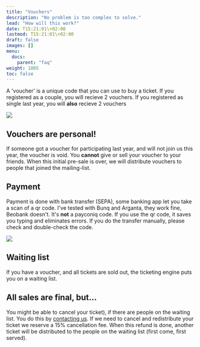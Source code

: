```yaml
---
title: "Vouchers"
description: "No problem is too complex to solve."
lead: "How will this work?"
date: T15:21:01\+02:00
lastmod: T15:21:01\+02:00
draft: false
images: []
menu: 
  docs:
    parent: "faq"
weight: 1005
toc: false
---
```

A 'voucher' is a unique code that you can use to buy a ticket.
If you registered as a couple, you will recieve 2 vouchers. If you registered as single last year, you will **also** recieve 2 vouchers

![](/images/how-to-voucher.gif)

## Vouchers are personal!
If someone got a voucher for participating last year, and will not join us this year, the voucher is void. 
You **cannot** give or sell your voucher to your friends. When this initial pre-sale is over, we will distribute vouchers to people that joined the mailing-list.

## Payment

Payment is done with bank transfer (SEPA), some banking app let you take a scan of a qr code. I've tested with Bunq and Arganta, they work fine, Beobank doesn't. It's **not** a payconiq code.
If you use the qr code, it saves you typing and eliminates errors. If you do the transfer manually, please check and double-check the code.

![](/images/payment.png )

## Waiting list
If you have a voucher, and all tickets are sold out, the ticketing engine puts you on a waiting list. 

## All sales are final, but...
You might be able to cancel your ticket), if there are people on the waiting list. You do this by [contacting us](contact.md). If we need to cancel and redistribute your ticket we reserve a 15% cancellation fee.
When this refund is done, another ticket will be distributed to the people on the waiting list (first come, first served).